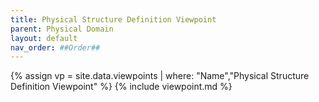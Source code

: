 ```yaml
---
title: Physical Structure Definition Viewpoint
parent: Physical Domain
layout: default
nav_order: ##Order##
---
```

{% assign vp = site.data.viewpoints | where: "Name","Physical Structure Definition Viewpoint" %}
{% include viewpoint.md %}